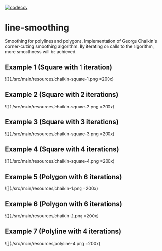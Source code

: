 [![codecov](https://codecov.io/gh/jimnewpower/line-smoothing/branch/master/graph/badge.svg?token=YULIH50YWG)](undefined)

# line-smoothing
Smoothing for polylines and polygons. Implementation of George Chaikin's corner-cutting smoothing algorithm. By iterating on calls to the algorithm, more smoothness will be achieved.

## Example 1 (Square with 1 iteration)
![](./src/main/resources/chaikin-square-1.png =200x)

## Example 2 (Square with 2 iterations)
![](./src/main/resources/chaikin-square-2.png =200x)

## Example 3 (Square with 3 iterations)
![](./src/main/resources/chaikin-square-3.png =200x)

## Example 4 (Square with 4 iterations)
![](./src/main/resources/chaikin-square-4.png =200x)

## Example 5 (Polygon with 6 iterations)
![](./src/main/resources/chaikin-1.png =200x)

## Example 6 (Polygon with 6 iterations)
![](./src/main/resources/chaikin-2.png =200x)

## Example 7 (Polyline with 4 iterations)
![](./src/main/resources/polyline-4.png =200x)
